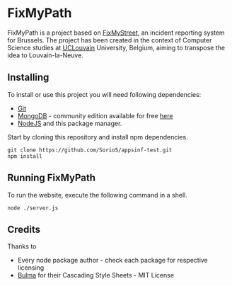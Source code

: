 # FixMyPath
FixMyPath is a project based on [FixMyStreet](https://fixmystreet.brussels), an incident reporting system for Brussels. The project has been created in the context of Computer Science studies at [UCLouvain](https://uclouvain.be) University, Belgium, aiming to transpose the idea to Louvain-la-Neuve.

## Installing
To install or use this project you will need following dependencies:
- [Git](https://git-scm.com)
- [MongoDB](https://mongodb.com) - community edition available for free [here](https://www.mongodb.com/try/download/community)
- [NodeJS](https://nodejs.org) and this package manager.

Start by cloning this repository and install npm dependencies.
```shell
git clone https://github.com/Sorio5/appsinf-test.git
npm install
```

## Running FixMyPath
To run the website, execute the following command in a shell.
```shell
node ./server.js
```

## Credits
Thanks to
- Every node package author - check each package for respective licensing
- [Bulma](https://bulma.io) for their Cascading Style Sheets - MIT License